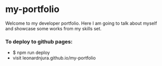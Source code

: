 # my-portfolio
Welcome to my developer portfolio. Here I am going to talk about myself and showcase some works from my skills set.

### To deploy to github pages:
- $ npm run deploy
- visit leonardnjura.github.io/my-portfolio
